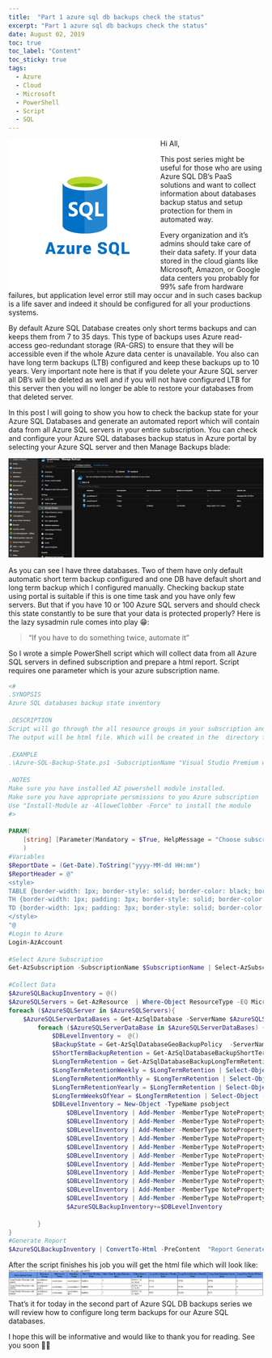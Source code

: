 ```yaml
---
title:  "Part 1 azure sql db backups check the status" 
excerpt: "Part 1 azure sql db backups check the status"
date: August 02, 2019
toc: true
toc_label: "Content"
toc_sticky: true
tags:
  - Azure
  - Cloud
  - Microsoft
  - PowerShell
  - Script
  - SQL
---
```


<img align="left" width="300" height="300" src="../assets/images/post1/azure-sql.jpg">

Hi All,

This post series might be useful for those who are using Azure SQL DB’s PaaS solutions and want to collect information about databases backup status and setup protection for them in automated way.

Every organization and it’s admins should take care of their data safety. If your data stored in the cloud giants like Microsoft, Amazon, or Google data centers you probably for 99% safe from hardware failures, but application level error still may occur and in such cases backup is a life saver and indeed it should be configured for all your productions systems.

By default Azure SQL Database creates only short terms backups and can keeps them from 7 to 35 days. This type of backups uses Azure read-access geo-redundant storage (RA-GRS) to ensure that they will be accessible even if the whole Azure data center is unavailable. You also can have long term backups (LTB) configured and keep these backups up to 10 years. Very important note here is that if you delete your Azure SQL server all DB’s will be deleted as well and if you will not have configured LTB for this server then you will no longer be able to restore your databases from that deleted server.

In this post I will going to show you how to check the backup state for your Azure SQL Databases and generate an automated report which will contain data from all Azure SQL servers in your entire subscription. You can check and configure your Azure SQL databases backup status in Azure portal by selecting your Azure SQL server and then Manage Backups blade:

![Manage-Backup-Blade](../assets/images/post1/Manage-Backup-Blade.jpg "Manage-Backup-Blade")

As you can see I have three databases. Two of them have only default automatic short term backup configured and one DB have default short and long term backup which I configured manually. Checking backup state using portal is suitable if this is one time task and you have only few servers. But that if you have 10 or 100 Azure SQL servers and should check this state constantly to be sure that your data is protected properly? Here is the lazy sysadmin rule comes into play 😁:

> “If you have to do something twice, automate it”

So I wrote a simple PowerShell script which will collect data from all Azure SQL servers in defined subscription and prepare a html report. Script requires one parameter which is your azure subscription name.

```powershell
<#
.SYNOPSIS
Azure SQL databases backup state inventory
 
.DESCRIPTION
Script will go through the all resource groups in your subscription and search for the SQL database server and DB's. Then will check backup retention and status of each DB.
The output will be html file. Which will be created in the  directory from which script is executed.
 
.EXAMPLE
.\Azure-SQL-Backup-State.ps1 -SubscriptionName "Visual Studio Premium with MSDN" 
 
.NOTES
Make sure you have installed AZ powershell module installed. 
Make sure you have appropriate persmissions to you Azure subscription
Use "Install-Module az -AlloweClobber -Force" to install the module
#>

PARAM(
    [string] [Parameter(Mandatory = $True, HelpMessage = "Choose subscription you want be inventoried")] $SubscriptionName
    )
#Variables
$ReportDate = (Get-Date).ToString("yyyy-MM-dd HH:mm")
$ReportHeader = @"
<style>
TABLE {border-width: 1px; border-style: solid; border-color: black; border-collapse: collapse;}
TH {border-width: 1px; padding: 3px; border-style: solid; border-color: black; background-color: #6495ED;}
TD {border-width: 1px; padding: 3px; border-style: solid; border-color: black;}
</style>
"@
#Login to Azure
Login-AzAccount
 
#Select Azure Subscription
Get-AzSubscription -SubscriptionName $SubscriptionName | Select-AzSubscription
 
#Collect Data
$AzureSQLBackupInventory = @()
$AzureSQLServers = Get-AzResource  | Where-Object ResourceType -EQ Microsoft.SQL/servers
foreach ($AzureSQLServer in $AzureSQLServers){
    $AzureSQLServerDataBases = Get-AzSqlDatabase -ServerName $AzureSQLServer.Name -ResourceGroupName $AzureSQLServer.ResourceGroupName | Where-Object DatabaseName -NE "master"
        foreach ($AzureSQLServerDataBase in $AzureSQLServerDataBases) {
            $DBLevelInventory =  @()
            $BackupState = Get-AzSqlDatabaseGeoBackupPolicy  -ServerName $($AzureSQLServerDataBase.ServerName) -DatabaseName $($AzureSQLServerDataBase.DatabaseName) -ResourceGroupName $($AzureSQLServerDataBase.ResourceGroupName) | Select-Object -ExpandProperty State
            $ShortTermBackupRetention = Get-AzSqlDatabaseBackupShortTermRetentionPolicy -ServerName $($AzureSQLServerDataBase.ServerName) -DatabaseName $($AzureSQLServerDataBase.DatabaseName) -ResourceGroupName $($AzureSQLServerDataBase.ResourceGroupName) | Select-Object -ExpandProperty RetentionDays
            $LongTermRetention = Get-AzSqlDatabaseBackupLongTermRetentionPolicy -ServerName $($AzureSQLServerDataBase.ServerName) -DatabaseName $($AzureSQLServerDataBase.DatabaseName) -ResourceGroupName $($AzureSQLServerDataBase.ResourceGroupName)
            $LongTermRetentionWeekly = $LongTermRetention | Select-Object -ExpandProperty WeeklyRetention
            $LongTermRetentionMonthly = $LongTermRetention | Select-Object -ExpandProperty MonthlyRetention
            $LongTermRetentionYearly = $LongTermRetention | Select-Object -ExpandProperty YearlyRetention
            $LongTermWeeksOfYear = $LongTermRetention | Select-Object -ExpandProperty WeekOfYear
            $DBLevelInventory = New-Object -TypeName psobject
                $DBLevelInventory | Add-Member -MemberType NoteProperty -Name "Subscription Name" -Value $SubscriptionName
                $DBLevelInventory | Add-Member -MemberType NoteProperty -Name "Resource Group" -Value $AzureSQLServerDataBase.ResourceGroupName
                $DBLevelInventory | Add-Member -MemberType NoteProperty -Name "SQL Server Name" -Value $AzureSQLServerDataBase.ServerName
                $DBLevelInventory | Add-Member -MemberType NoteProperty -Name "DataBase Name" -Value $AzureSQLServerDataBase.DatabaseName 
                $DBLevelInventory | Add-Member -MemberType NoteProperty -Name "Short Term Backup State" -Value $BackupState
                $DBLevelInventory | Add-Member -MemberType NoteProperty -Name "Short Term Backup Retention days" -Value $ShortTermBackupRetention
                $DBLevelInventory | Add-Member -MemberType NoteProperty -Name "Oldest Restore Point" -Value $AzureSQLServerDataBase.EarliestRestoreDate
                $DBLevelInventory | Add-Member -MemberType NoteProperty -Name "Long Term Retention Weekly State" -Value $LongTermRetentionWeekly
                $DBLevelInventory | Add-Member -MemberType NoteProperty -Name "Long Term Retention Monthly State" -Value $LongTermRetentionMonthly
                $DBLevelInventory | Add-Member -MemberType NoteProperty -Name "Long Term Retention Yearly State" $LongTermRetentionYearly
                $DBLevelInventory | Add-Member -MemberType NoteProperty -Name "Long Term Weeks Of Year State" -Value $LongTermWeeksOfYear
                $AzureSQLBackupInventory+=$DBLevelInventory
                        
        }
}
#Generate Report
$AzureSQLBackupInventory | ConvertTo-Html -PreContent  "Report Generated On: $($ReportDate) for Subscription $($SubscriptionName)" -Head $ReportHeader  | Out-File .\Azure-SQL_Report_$($SubscriptionName).html -Force
```

After the script finishes his job you will get the html file which will look like:
![Report](../assets/images/post1/report.jpg "Report")
That’s it for today in the second part of Azure SQL DB backups series we will review how to configure long term backups for our Azure SQL databases.

I hope this will be informative and would like to thank you for reading. See you soon 🤜🤛 